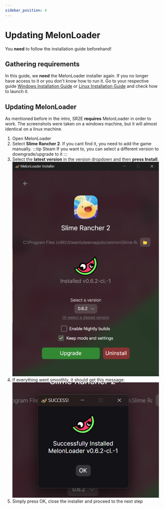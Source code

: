 ```yaml
---
sidebar_position: 4
---
```


# Updating MelonLoader

You **need** to follow the installation guide beforehand!

## Gathering requirements

In this guide, we **need** the MelonLoader installer again. If you no longer have access to it or you don't know how to run it.
Go to your respective guide [Windows Installation Guide](./windows-installation-guide) or [Linux Installation Guide](./linux-installation-guide) and check how to
launch it.

## Updating MelonLoader

As mentioned before in the intro, SR2E **requires** MelonLoader in order to work. The screenshots were taken on a windows machine, but it will almost
identical on a linux machine.

1. Open MelonLoader
2. Select **Slime Rancher 2**. If you cant find it, you need to add the game manually.
:::tip Steam
If you want to, you can select a different version to downgrade/upgrade to it
:::
3. Select the **latest version** in the version dropdown and then **press Install**.
![mli_sr2_success_upgrade.png loading](./img/mli_sr2_upgrade_win.png)
4. If everything went smoothly, it should get this message:
![mli_sr2_success_win.png loading](./img/mli_sr2_success_win.png)
5. Simply press OK, close the installer and proceed to the next step
